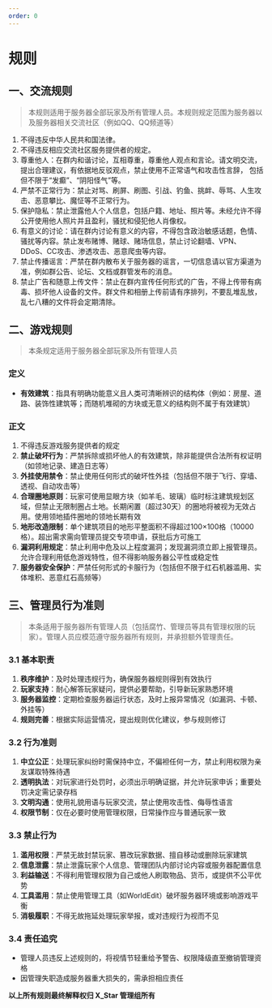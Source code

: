 ```yaml
---
order: 0
---
```


# 规则

## 一、交流规则
> 本规则适用于服务器全部玩家及所有管理人员。本规则规定范围为服务器以及服务器相关交流社区（例如QQ、QQ频道等）  

1. 不得违反中华人民共和国法律。
2. 不得违反相应交流社区服务提供者的规定。
3. 尊重他人：在群内和谐讨论，互相尊重，尊重他人观点和言论。请文明交流， 提出合理建议，有依据地反驳观点，禁止使用不正常语气和攻击性言辞， 包括但不限于“发癫”、“阴阳怪气”等。
4. 严禁不正常行为：禁止对骂、刷屏、刷图、引战、钓鱼、挑衅、辱骂、人生攻击、恶意攀比、魔怔等不正常行为。
5. 保护隐私：禁止泄露他人个人信息，包括户籍、地址、照片等。未经允许不得公开使用他人照片并且盈利，骚扰和侵犯他人肖像权。
6. 有意义的讨论：请在群内讨论有意义的内容，不得包含政治敏感话题，色情、骚扰等内容。禁止发布赌博、赌球、赌场信息，禁止讨论翻墙、VPN、DDoS、CC攻击、渗透攻击、恶意爬虫等内容。
7. 禁止传播谣言：严禁在群内散布关于服务器的谣言，一切信息请以官方渠道为准，例如群公告、论坛、文档或群管发布的消息。
8. 禁止广告和随意上传文件：禁止在群内宣传任何形式的广告，不得上传带有病毒、损坏他人设备的文件。群文件和相册上传前请有序排列，不要乱堆乱放，乱七八糟的文件将会定期清除。

## 二、游戏规则
> 本条规定适用于服务器全部玩家及所有管理人员

### 定义
- **有效建筑**：指具有明确功能意义且人类可清晰辨识的结构体（例如：房屋、道路、装饰性建筑等；而随机堆砌的方块或无意义的结构则不属于有效建筑）

### 正文
1. 不得违反游戏服务提供者的规定
2. **禁止破坏行为**：严禁拆除或损坏他人的有效建筑，除非能提供合法所有权证明（如领地记录、建造日志等）
3. **外挂使用禁令**：禁止使用任何形式的破坏性外挂（包括但不限于飞行、穿墙、透视、自动攻击等）
4. **合理圈地原则**：玩家可使用显眼方块（如羊毛、玻璃）临时标注建筑规划区域，但禁止无限制圈占土地。长期闲置（超过30天）的圈地将被视为无效占用。使用领地插件圈地的领地长期有效
5. **地形改造限制**：单个建筑项目的地形平整面积不得超过100×100格（10000格）。超出需求需向管理员提交专项申请，获批后方可施工
6. **漏洞利用规定**：禁止利用中危及以上程度漏洞；发现漏洞须立即上报管理员。允许合理利用低危游戏特性，但不得影响服务器公平性或稳定性
7. **服务器安全保护**：严禁任何形式的卡服行为（包括但不限于红石机器滥用、实体堆积、恶意红石高频等）

## 三、管理员行为准则
> 本条适用于服务器所有管理人员（包括腐竹、管理员等具有管理权限的玩家）。管理人员应模范遵守服务器所有规则，并承担额外管理责任。

### 3.1 基本职责
1. **秩序维护**：及时处理违规行为，确保服务器规则得到有效执行
2. **玩家支持**：耐心解答玩家疑问，提供必要帮助，引导新玩家熟悉环境
3. **服务器监控**：定期检查服务器运行状态，及时上报异常情况（如漏洞、卡顿、外挂等）
4. **规则完善**：根据实际运营情况，提出规则优化建议，参与规则修订

### 3.2 行为准则
1. **中立公正**：处理玩家纠纷时需保持中立，不偏袒任何一方，禁止利用权限为亲友谋取特殊待遇
2. **透明执法**：对玩家进行处罚时，必须出示明确证据，并允许玩家申诉；重要处罚决定需记录存档
3. **文明沟通**：使用礼貌用语与玩家交流，禁止使用攻击性、侮辱性语言
4. **权限节制**：仅在必要时使用管理权限，日常操作应与普通玩家一致

### 3.3 禁止行为
1. **滥用权限**：严禁无故封禁玩家、篡改玩家数据、擅自移动或删除玩家建筑
2. **信息泄露**：禁止泄露玩家个人信息、管理团队内部讨论内容或服务器配置信息
3. **利益输送**：不得利用管理权限为自己或他人刷取物品、货币，或提供不公平优势
4. **工具滥用**：禁止使用管理工具（如WorldEdit）破坏服务器环境或影响游戏平衡
5. **消极履职**：不得无故拖延处理玩家举报，或对违规行为视而不见

### 3.4 责任追究
- 管理人员违反上述规则的，将视情节轻重给予警告、权限降级直至撤销管理资格
- 因管理失职造成服务器重大损失的，需承担相应责任

**以上所有规则最终解释权归 X_Star 管理组所有**
